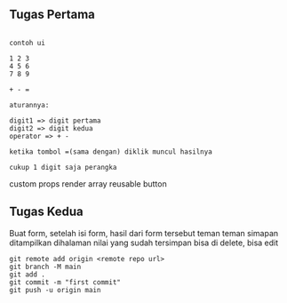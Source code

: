 ## Tugas Pertama

```

contoh ui

1 2 3
4 5 6
7 8 9

+ - =

aturannya:

digit1 => digit pertama
digit2 => digit kedua
operator => + -

ketika tombol =(sama dengan) diklik muncul hasilnya

cukup 1 digit saja perangka

```

custom props
render array
reusable button

## Tugas Kedua

Buat form,
setelah isi form, hasil dari form tersebut teman teman simapan
ditampilkan dihalaman
nilai yang sudah tersimpan bisa di delete, bisa edit

```
git remote add origin <remote repo url>
git branch -M main
git add .
git commit -m "first commit"
git push -u origin main
```
